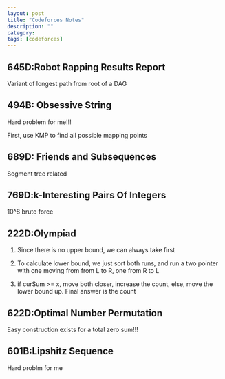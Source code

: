 ```yaml
---
layout: post
title: "Codeforces Notes" 
description: ""
category: 
tags: [codeforces]
---
```


645D:Robot Rapping Results Report
----------
Variant of longest path from root of a DAG

494B: Obsessive String
----------
Hard problem for me!!!

First, use KMP to find all possible mapping points


689D: Friends and Subsequences
----------
Segment tree related

769D:k-Interesting Pairs Of Integers
---------
10^8 brute force

222D:Olympiad
----------
1. Since there is no upper bound, we can always take first

2. To calculate lower bound, we just sort both runs, and run a two pointer with one moving from from L to R, one from R to L 

3. if curSum >= x, move both closer, increase the count, else, move the lower bound up. Final answer is the count


622D:Optimal Number Permutation
-----------
Easy construction exists for a total zero sum!!!

601B:Lipshitz Sequence
-----------
Hard problm for me
